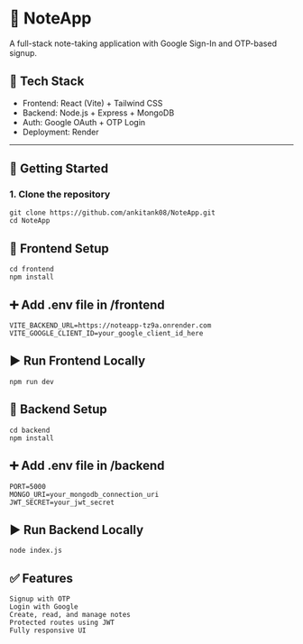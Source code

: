 # 📝 NoteApp

A full-stack note-taking application with Google Sign-In and OTP-based signup.

## 🔧 Tech Stack

- Frontend: React (Vite) + Tailwind CSS
- Backend: Node.js + Express + MongoDB
- Auth: Google OAuth + OTP Login
- Deployment: Render

---

## 🚀 Getting Started

### 1. Clone the repository

```
git clone https://github.com/ankitank08/NoteApp.git
cd NoteApp
```

## 🔨 Frontend Setup
```
cd frontend
npm install

```

## ➕ Add .env file in /frontend
```
VITE_BACKEND_URL=https://noteapp-tz9a.onrender.com
VITE_GOOGLE_CLIENT_ID=your_google_client_id_here

```

## ▶️ Run Frontend Locally
```
npm run dev

```

## 🔧 Backend Setup
```
cd backend
npm install

```
## ➕ Add .env file in /backend
```
PORT=5000
MONGO_URI=your_mongodb_connection_uri
JWT_SECRET=your_jwt_secret

```
## ▶️ Run Backend Locally
```
node index.js

```
## ✅ Features
```
Signup with OTP
Login with Google
Create, read, and manage notes
Protected routes using JWT
Fully responsive UI

```

